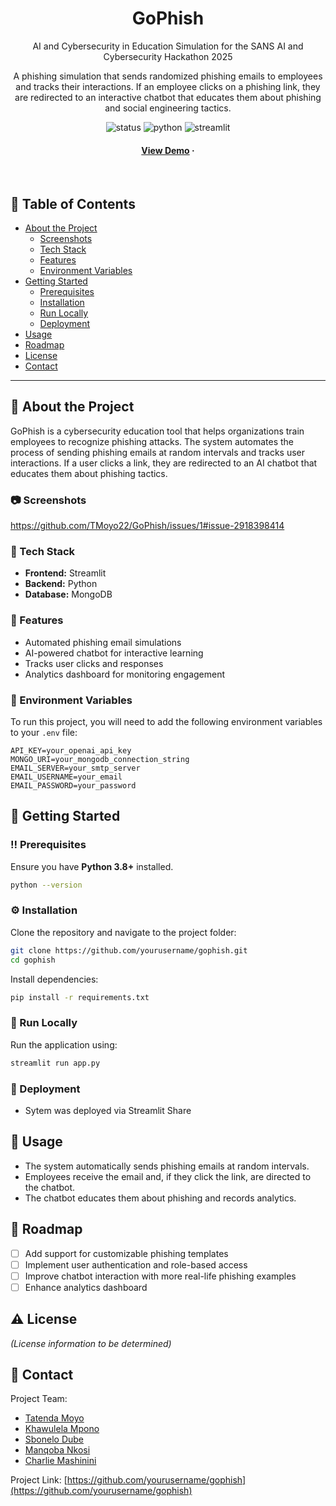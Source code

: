 <div align="center">
  
  <h1>GoPhish</h1>
  
  <p>
    AI and Cybersecurity in Education Simulation for the SANS AI and Cybersecurity Hackathon 2025
  </p>
  
  <p>
    A phishing simulation that sends randomized phishing emails to employees and tracks their interactions. If an employee clicks on a phishing link, they are redirected to an interactive chatbot that educates them about phishing and social engineering tactics.
  </p>
  
  
<!-- Badges (Add links once available) -->
<p>
  <img src="https://img.shields.io/badge/status-in%20development-orange" alt="status" />
  <img src="https://img.shields.io/badge/python-3.8%2B-blue" alt="python" />
  <img src="https://img.shields.io/badge/made%20with-streamlit-red" alt="streamlit" />
</p>
   
<h4>
    <a href="#">View Demo</a>
  <span> · </span>
</h4>
</div>

<br />

## :notebook_with_decorative_cover: Table of Contents

- [About the Project](#star2-about-the-project)
  - [Screenshots](#camera-screenshots)
  - [Tech Stack](#space_invader-tech-stack)
  - [Features](#dart-features)
  - [Environment Variables](#key-environment-variables)
- [Getting Started](#toolbox-getting-started)
  - [Prerequisites](#bangbang-prerequisites)
  - [Installation](#gear-installation)
  - [Run Locally](#running-run-locally)
  - [Deployment](#triangular_flag_on_post-deployment)
- [Usage](#eyes-usage)
- [Roadmap](#compass-roadmap)
- [License](#warning-license)
- [Contact](#handshake-contact)

---

## :star2: About the Project

GoPhish is a cybersecurity education tool that helps organizations train employees to recognize phishing attacks. The system automates the process of sending phishing emails at random intervals and tracks user interactions. If a user clicks a link, they are redirected to an AI chatbot that educates them about phishing tactics.

### :camera: Screenshots
https://github.com/TMoyo22/GoPhish/issues/1#issue-2918398414


### :space_invader: Tech Stack

- **Frontend:** Streamlit
- **Backend:** Python
- **Database:** MongoDB

### :dart: Features

- Automated phishing email simulations
- AI-powered chatbot for interactive learning
- Tracks user clicks and responses
- Analytics dashboard for monitoring engagement

### :key: Environment Variables

To run this project, you will need to add the following environment variables to your `.env` file:

```
API_KEY=your_openai_api_key
MONGO_URI=your_mongodb_connection_string
EMAIL_SERVER=your_smtp_server
EMAIL_USERNAME=your_email
EMAIL_PASSWORD=your_password
```

## :toolbox: Getting Started

### :bangbang: Prerequisites

Ensure you have **Python 3.8+** installed.

```bash
python --version
```

### :gear: Installation

Clone the repository and navigate to the project folder:

```bash
git clone https://github.com/yourusername/gophish.git
cd gophish
```

Install dependencies:

```bash
pip install -r requirements.txt
```

### :running: Run Locally

Run the application using:

```bash
streamlit run app.py
```

### :triangular_flag_on_post: Deployment

- Sytem was deployed via Streamlit Share

## :eyes: Usage

- The system automatically sends phishing emails at random intervals.
- Employees receive the email and, if they click the link, are directed to the chatbot.
- The chatbot educates them about phishing and records analytics.

## :compass: Roadmap

- [ ] Add support for customizable phishing templates
- [ ] Implement user authentication and role-based access
- [ ] Improve chatbot interaction with more real-life phishing examples
- [ ] Enhance analytics dashboard

## :warning: License

_(License information to be determined)_

## :handshake: Contact

Project Team:

- [Tatenda Moyo](https://www.linkedin.com/in/tatenda-moyo-576235220/)
- [Khawulela Mpono](https://www.linkedin.com/in/khawulela-mpono-9a7744163/)
- [Sbonelo Dube](https://www.linkedin.com/in/sbonelodube/)
- [Manqoba Nkosi](https://www.linkedin.com/in/manqoba-nkosi-iot/)
- [Charlie Mashinini](https://www.linkedin.com/in/charlie-s-mashinini-490444272/)

Project Link: [https://github.com/yourusername/gophish](https://github.com/yourusername/gophish)
